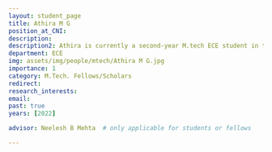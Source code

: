 ```yaml
---
layout: student_page
title: Athira M G
position_at_CNI: 
description: 
description2: Athira is currently a second-year M.tech ECE student in the ECE department at IISc. She completed her undergraduate from Government Engineering College, Thrissur. Before joining IISc, she worked as an Engineer at TATA Elxsi, Trivandrum. Currently, she is working on 5G RAN Slicing, where she focuses on minimizing inter-slice interference and implementing a resource allocation algorithm to efficiently allocate slices in 5G.
department: ECE
img: assets/img/people/mtech/Athira M G.jpg
importance: 1
category: M.Tech. Fellows/Scholars
redirect: 
research_interests: 
email: 
past: true
years: [2022]

advisor: Neelesh B Mehta  # only applicable for students or fellows

---
```

